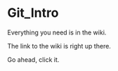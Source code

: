 # Git_Intro
Everything you need is in the wiki.  

The link to the wiki is right up there.  

Go ahead, click it.
